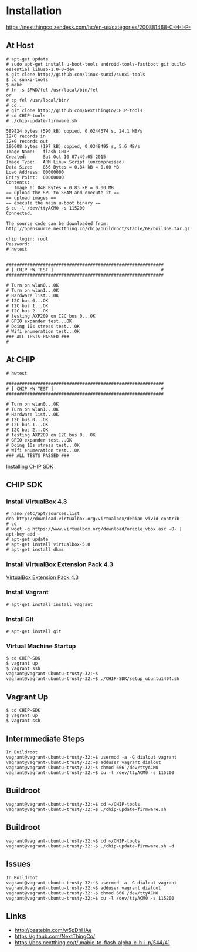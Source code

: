 Installation
==

https://nextthingco.zendesk.com/hc/en-us/categories/200881468-C-H-I-P-

## At Host

    # apt-get update
    # sudo apt-get install u-boot-tools android-tools-fastboot git build-essential libusb-1.0-0-dev
    $ git clone http://github.com/linux-sunxi/sunxi-tools
    $ cd sunxi-tools
    $ make
    # ln -s $PWD/fel /usr/local/bin/fel
    or
    # cp fel /usr/local/bin/
    # cd .. 
    # git clone http://github.com/NextThingCo/CHIP-tools 
    # cd CHIP-tools
    # ./chip-update-firmware.sh
    ...
    589824 bytes (590 kB) copied, 0.0244674 s, 24.1 MB/s
    12+0 records in
    12+0 records out
    196608 bytes (197 kB) copied, 0.0348495 s, 5.6 MB/s
    Image Name:   flash CHIP
    Created:      Sat Oct 10 07:49:05 2015
    Image Type:   ARM Linux Script (uncompressed)
    Data Size:    856 Bytes = 0.84 kB = 0.00 MB
    Load Address: 00000000
    Entry Point:  00000000
    Contents:
       Image 0: 848 Bytes = 0.83 kB = 0.00 MB
    == upload the SPL to SRAM and execute it ==
    == upload images ==
    == execute the main u-boot binary ==
    $ cu -l /dev/ttyACM0 -s 115200
    Connected.
    
    The source code can be downloaded from:
    http://opensource.nextthing.co/chip/buildroot/stable/68/build68.tar.gz
    
    chip login: root
    Password: 
    # hwtest
    
    
    ############################################################
    # [ CHIP HW TEST ]                                         #
    ############################################################
    
    # Turn on wlan0...OK
    # Turn on wlan1...OK
    # Hardware list...OK      
    # I2C bus 0...OK
    # I2C bus 1...OK
    # I2C bus 2...OK
    # testing AXP209 on I2C bus 0...OK
    # GPIO expander test...OK
    # Doing 10s stress test...OK
    # Wifi enumeration test...OK
    ### ALL TESTS PASSED ###
    # 

## At CHIP

    # hwtest

    ############################################################
    # [ CHIP HW TEST ]                                         #
    ############################################################
    
    # Turn on wlan0...OK
    # Turn on wlan1...OK
    # Hardware list...OK      
    # I2C bus 0...OK
    # I2C bus 1...OK
    # I2C bus 2...OK
    # testing AXP209 on I2C bus 0...OK
    # GPIO expander test...OK
    # Doing 10s stress test...OK
    # Wifi enumeration test...OK
    ### ALL TESTS PASSED ###


[Installing CHIP SDK](https://nextthingco.zendesk.com/hc/en-us/articles/210863457-Installing-C-H-I-P-SDK-)

## CHIP SDK

### Install VirtualBox 4.3
    
    # nano /etc/apt/sources.list
    deb http://download.virtualbox.org/virtualbox/debian vivid contrib
    # cd
    # wget -q https://www.virtualbox.org/download/oracle_vbox.asc -O- | apt-key add -
    # apt-get update
    # apt-get install virtualbox-5.0
    # apt-get install dkms

### Install VirtualBox Extension Pack 4.3

[VirtualBox Extension Pack 4.3](http://download.virtualbox.org/virtualbox/4.3.30/Oracle_VM_VirtualBox_Extension_Pack-4.3.30-101610.vbox-extpack)

### Install Vagrant

    # apt-get install install vagrant

### Install Git

    # apt-get install git

### Virtual Machine Startup

    $ cd CHIP-SDK
    $ vagrant up
    $ vagrant ssh
    vagrant@vagrant-ubuntu-trusty-32:~$ 
    vagrant@vagrant-ubuntu-trusty-32:~$ ./CHIP-SDK/setup_ubuntu1404.sh

## Vagrant Up

    $ cd CHIP-SDK
    $ vagrant up
    $ vagrant ssh

## Intermmediate Steps

    In Buildroot
    vagrant@vagrant-ubuntu-trusty-32:~$ usermod -a -G dialout vagrant
    vagrant@vagrant-ubuntu-trusty-32:~$ adduser vagrant dialout
    vagrant@vagrant-ubuntu-trusty-32:~$ chmod 666 /dev/ttyACM0
    vagrant@vagrant-ubuntu-trusty-32:~$ cu -l /dev/ttyACM0 -s 115200

## Buildroot

    vagrant@vagrant-ubuntu-trusty-32:~$ cd ~/CHIP-tools
    vagrant@vagrant-ubuntu-trusty-32:~$ ./chip-update-firmware.sh


## Buildroot

    vagrant@vagrant-ubuntu-trusty-32:~$ cd ~/CHIP-tools
    vagrant@vagrant-ubuntu-trusty-32:~$ ./chip-update-firmware.sh -d

## Issues

    In Buildroot
    vagrant@vagrant-ubuntu-trusty-32:~$ usermod -a -G dialout vagrant
    vagrant@vagrant-ubuntu-trusty-32:~$ adduser vagrant dialout
    vagrant@vagrant-ubuntu-trusty-32:~$ chmod 666 /dev/ttyACM0
    vagrant@vagrant-ubuntu-trusty-32:~$ cu -l /dev/ttyACM0 -s 115200

## Links

- http://pastebin.com/w5pDhHAe
- https://github.com/NextThingCo/
- https://bbs.nextthing.co/t/unable-to-flash-alpha-c-h-i-p/544/41
